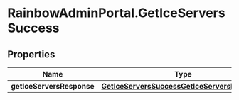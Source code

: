# RainbowAdminPortal.GetIceServersSuccess

## Properties

Name | Type | Description | Notes
------------ | ------------- | ------------- | -------------
**getIceServersResponse** | [**GetIceServersSuccessGetIceServersResponse**](GetIceServersSuccessGetIceServersResponse.md) |  | 


